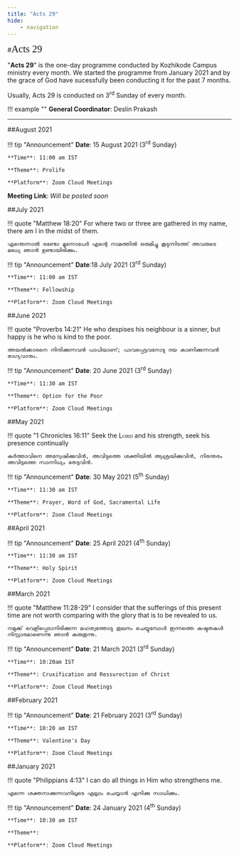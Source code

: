 ```yaml
---
title: "Acts 29"
hide: 
    - navigation
---
```


#<span style="font-family:Papyrus; font-size:1.6em;">Acts 29</span>

"**Acts 29**" is the one-day programme conducted by Kozhikode Campus ministry every month. We started the programme from January 2021 and by the grace of God have sucessfully been conducting it for the past 7 months.

Usually, Acts 29 is conducted on 3<sup>rd</sup> Sunday of every month.

!!! example ""
    **General Coordinator**: Deslin Prakash

---

##August 2021

!!! tip "Announcement"
    **Date**: 15 August 2021 (3<sup>rd</sup> Sunday)

    **Time**: 11:00 am IST

    **Theme**: Prolife

    **Platform**: Zoom Cloud Meetings

**Meeting Link**: *Will be posted soon*

##July 2021

!!! quote "Matthew 18:20"
    For where two or three are gathered in my name, there am I in the midst of them.

    എന്തെന്നാൽ രണ്ടോ മൂന്നോപേർ എന്റെ നാമത്തിൽ ഒരുമിച്ചു കൂടുന്നിടത്ത് അവരുടെ മധ്യേ ഞാൻ ഉണ്ടായിരിക്കും.

!!! tip "Announcement"
    **Date**:18 July 2021 (3<sup>rd</sup> Sunday)

    **Time**: 11:00 am IST

    **Theme**: Fellowship

    **Platform**: Zoom Cloud Meetings

##June 2021

!!! quote "Proverbs 14:21"
    He who despises his neighbour is a sinner, but happy is he who is kind to the poor. 

    അയൽക്കാരനെ നിന്ദിക്കുന്നവൻ പാപിയാണ്; പാവപ്പെട്ടവനോടു ദയ കാണിക്കുന്നവൻ ഭാഗ്യവാനും.

!!! tip "Announcement"
    **Date**: 20 June 2021 (3<sup>rd</sup> Sunday)

    **Time**: 11:30 am IST

    **Theme**: Option for the Poor

    **Platform**: Zoom Cloud Meetings

##May 2021

!!! quote "1 Chronicles 16:11"
    Seek the L<span style="font-family:monaco; font-size:0.8em;">ORD</span> and his strength, seek his presence continually

    കർത്താവിനെ അന്വേഷിക്കുവിൻ, അവിടുത്തെ ശക്തിയിൽ ആശ്രയിക്കുവിൻ, നിരന്തരം അവിടുത്തെ സാന്നിധ്യം തേടുവിൻ.

!!! tip "Announcement"
    **Date**: 30 May 2021 (5<sup>th</sup> Sunday)

    **Time**: 11:30 am IST

    **Theme**: Prayer, Word of God, Sacramental Life

    **Platform**: Zoom Cloud Meetings

##April 2021

!!! tip "Announcement"
    **Date**: 25 April 2021 (4<sup>th</sup> Sunday)

    **Time**: 11:30 am IST

    **Theme**: Holy Spirit

    **Platform**: Zoom Cloud Meetings

##March 2021

!!! quote "Matthew 11:28-29"
    I consider that the sufferings of this present time are not worth comparing with the glory that is to be revealed to us.

    നമുക്ക് വെളിപ്പെടാനിരിക്കുന്ന മഹത്വത്തോടു തുലനം ചെയ്യുമ്പോൾ ഇന്നത്തെ കഷ്ടതകൾ നിസ്സാരമാണെന്നു ഞാൻ കരുതുന്നു.

!!! tip "Announcement"
    **Date**: 21 March 2021 (3<sup>rd</sup> Sunday)

    **Time**: 10:20am IST

    **Theme**: Cruxification and Ressurection of Christ

    **Platform**: Zoom Cloud Meetings

##February 2021

!!! tip "Announcement"
    **Date**: 21 February 2021 (3<sup>rd</sup> Sunday)

    **Time**: 10:20 am IST

    **Theme**: Valentine's Day

    **Platform**: Zoom Cloud Meetings

##January 2021

!!! quote "Philippians 4:13"
    I can do all things in Him who strengthens me.
    
    എന്നെ ശക്തനാക്കുന്നവനിലൂടെ എല്ലാം ചെയ്യാൻ എനിക്കു സാധിക്കും.

!!! tip "Announcement"
    **Date**: 24 January 2021 (4<sup>th</sup> Sunday)

    **Time**: 10:30 am IST

    **Theme**: 

    **Platform**: Zoom Cloud Meetings